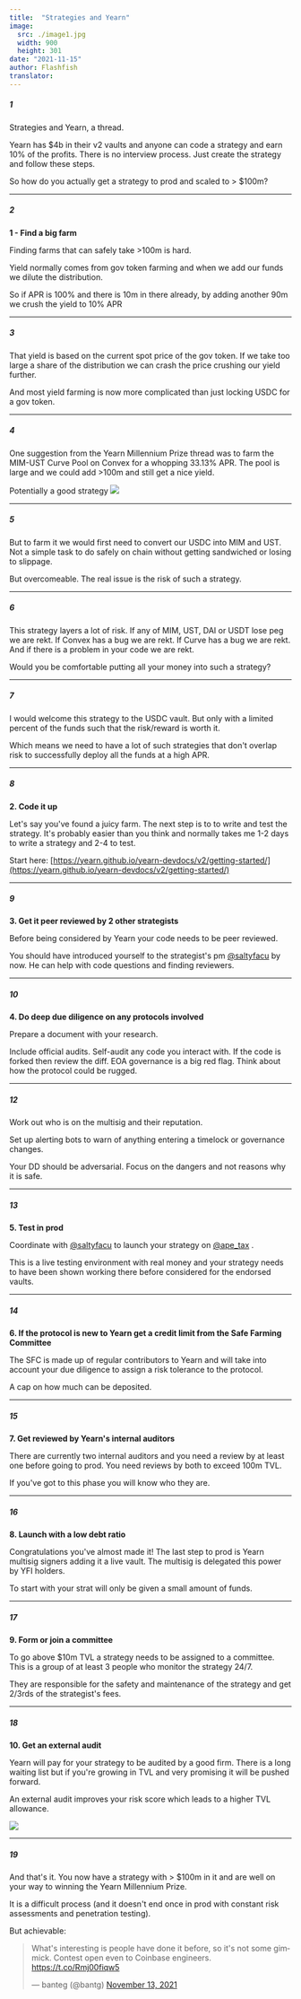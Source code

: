 ```yaml
---
title:  "Strategies and Yearn"
image:
  src: ./image1.jpg
  width: 900
  height: 301
date: "2021-11-15"
author: Flashfish
translator: 
---
```


##### 1

Strategies and Yearn, a thread. 

Yearn has $4b in their v2 vaults and anyone can code a strategy and earn 10% of the profits. There is no interview process. Just create the strategy and follow these steps.

So how do you actually get a strategy to prod and scaled to > $100m?



---

##### 2
**1 - Find a big farm**

Finding farms that can safely take >100m is hard.

Yield normally comes from gov token farming and when we add our funds we dilute the distribution. 

So if APR is 100% and there is 10m in there already, by adding another 90m we crush the yield to 10% APR


---

##### 3 
That yield is based on the current spot price of the gov token. If we take too large a share of the distribution we can crash the price crushing our yield further.

And most yield farming is now more complicated than just locking USDC for a gov token.

---

##### 4 
One suggestion from the Yearn Millennium Prize thread was to farm the MIM-UST Curve Pool on Convex for a whopping 33.13% APR. The pool is large and we could add >100m and still get a nice yield.

Potentially a good strategy
![](./image1.jpg?w=900&h=301)


---

##### 5 
But to farm it we would first need to convert our USDC into MIM and UST. Not a simple task to do safely on chain without getting sandwiched or losing to slippage. 

But overcomeable. The real issue is the risk of such a strategy.


---

##### 6 
This strategy layers a lot of risk. If any of MIM, UST, DAI or USDT lose peg we are rekt. If Convex has a bug we are rekt. If Curve has a bug we are rekt. And if there is a problem in your code we are rekt. 

Would you be comfortable putting all your money into such a strategy?


---

##### 7
I would welcome this strategy to the USDC vault. But only with a limited percent of the funds such that the risk/reward is worth it. 

Which means we need to have a lot of such strategies that don't overlap risk to successfully deploy all the funds at a high APR.

---

##### 8
**2. Code it up**

Let's say you've found a juicy farm. The next step is to to write and test the strategy. It's probably easier than you think and normally takes me 1-2 days to write a strategy and 2-4 to test.

Start here: [https://yearn.github.io/yearn-devdocs/v2/getting-started/](https://yearn.github.io/yearn-devdocs/v2/getting-started/)

---

##### 9
**3. Get it peer reviewed by 2 other strategists**

Before being considered by Yearn your code needs to be peer reviewed. 

You should have introduced yourself to the strategist's pm [@saltyfacu](https://twitter.com/saltyfacu) by now. He can help with code questions and finding reviewers.

---

##### 10
**4. Do deep due diligence on any protocols involved**

Prepare a document with your research. 

Include official audits. Self-audit any code you interact with. If the code is forked then review the diff. EOA governance is a big red flag. Think about how the protocol could be rugged.

---

##### 12
Work out who is on the multisig and their reputation. 

Set up alerting bots to warn of anything entering a timelock or governance changes. 

Your DD should be adversarial. Focus on the dangers and not reasons why it is safe.

---

##### 13
**5. Test in prod**

Coordinate with 
[@saltyfacu](https://twitter.com/saltyfacu) to launch your strategy on [@ape_tax](https://twitter.com/ape_tax)
. 

This is a live testing environment with real money and your strategy needs to have been shown working there before considered for the endorsed vaults.

---

##### 14
**6. If the protocol is new to Yearn get a credit limit from the Safe Farming Committee**

The SFC is made up of regular contributors to Yearn and will take into account your due diligence to assign a risk tolerance to the protocol. 

A cap on how much can be deposited.

---

##### 15
**7. Get reviewed by Yearn's internal auditors**

There are currently two internal auditors and you need a review by at least one before going to prod. You need reviews by both to exceed 100m TVL.

If you've got to this phase you will know who they are.

---

##### 16
**8. Launch with a low debt ratio**

Congratulations you've almost made it! The last step to prod is Yearn multisig signers adding it a live vault. The multisig is delegated this power by YFI holders. 

To start with your strat will only be given a small amount of funds.

---

##### 17
**9. Form or join a committee**

To go above $10m TVL a strategy needs to be assigned to a committee. This is a group of at least 3 people who monitor the strategy 24/7. 

They are responsible for the safety and maintenance of the strategy and get 2/3rds of the strategist's fees.

---

##### 18
**10. Get an external audit**

Yearn will pay for your strategy to be audited by a good firm. There is a long waiting list but if you're growing in TVL and very promising it will be pushed forward. 

An external audit improves your risk score which leads to a higher TVL allowance.

![](./image2.jpg?w=900&h=257)

---

##### 19

And that's it. You now have a strategy with > $100m in it and are well on your way to winning the Yearn Millennium Prize.

It is a difficult process (and it doesn't end once in prod with constant risk assessments and penetration testing). 

But achievable:

<blockquote class="twitter-tweet"><p lang="en" dir="ltr">What&#39;s interesting is people have done it before, so it&#39;s not some gimmick. Contest open even to Coinbase engineers. <a href="https://t.co/Rmj00fiqw5">https://t.co/Rmj00fiqw5</a></p>&mdash; banteg (@bantg) <a href="https://twitter.com/bantg/status/1459659745523118088?ref_src=twsrc%5Etfw">November 13, 2021</a></blockquote>
